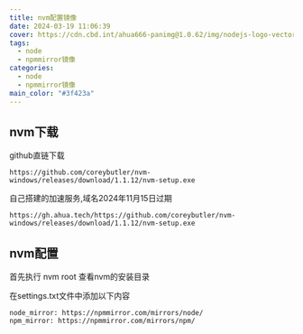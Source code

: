 ```yaml
---
title: nvm配置镜像
date: 2024-03-19 11:06:39
cover: https://cdn.cbd.int/ahua666-panimg@1.0.62/img/nodejs-logo-vector-png-desktop-background-2560.png
tags:
  - node
  - npmmirror镜像
categories:
  - node
  - npmmirror镜像
main_color: "#3f423a"
---
```


## nvm下载
github直链下载

```
https://github.com/coreybutler/nvm-windows/releases/download/1.1.12/nvm-setup.exe
```

自己搭建的加速服务,域名2024年11月15日过期

```
https://gh.ahua.tech/https://github.com/coreybutler/nvm-windows/releases/download/1.1.12/nvm-setup.exe
```

## nvm配置
首先执行 nvm root 查看nvm的安装目录

在settings.txt文件中添加以下内容
```text
node_mirror: https://npmmirror.com/mirrors/node/
npm_mirror: https://npmmirror.com/mirrors/npm/
```
